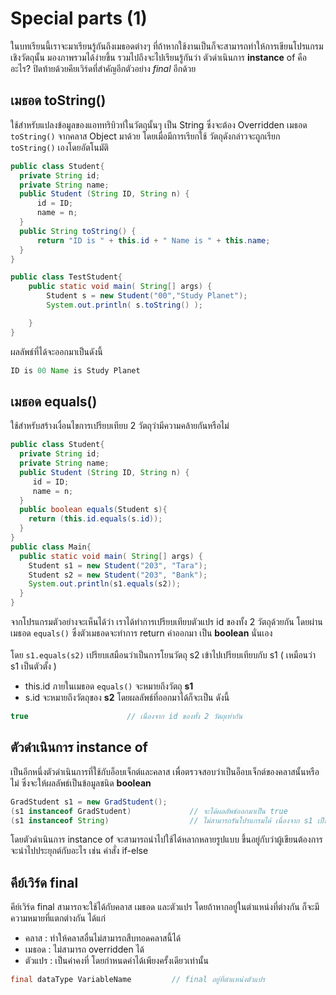 # Special parts (1) 
ในบทเรียนนี้เราจะมาเรียนรู้กันถึงเมธอดต่างๆ ที่ถ้าหากใช้งานเป็นก็จะสามารถทำให้การเขียนโปรแกรมเชิงวัตถุนั้น มองภาพรวมได้ง่ายขึ้น รวมไปถึงจะไปเรียนรู้กันว่า
ตัวดำเนินการ **instance** of คืออะไร? ปิดท้ายด้วยคียเวิร์ดที่สำคัญอีกตัวอย่าง *final* อีกด้วย

## เมธอด toString()
ใช้สำหรับแปลงข้อมูลของแอททริบิวท์ในวัตถุนั้นๆ เป็น String ซึ่งจะต้อง Overridden เมธอด `toString()` จากคลาส Object มาด้วย โดยเมื่อมีการเรียกใช้
วัตถุดังกล่าวจะถูกเรียก `toString()` เองโดยอัตโนมัติ
```java
public class Student{
  private String id;
  private String name;
  public Student (String ID, String n) {
      id = ID;
      name = n;
  } 
  public String toString() {
      return "ID is " + this.id + " Name is " + this.name;
  }
}

public class TestStudent{
    public static void main( String[] args) {
        Student s = new Student("00","Study Planet");
        System.out.println( s.toString() );

    }
}
```
ผลลัพธ์ที่ได้จะออกมาเป็นดังนี้
```java
ID is 00 Name is Study Planet
```
## เมธอด equals()
ใช้สำหรับสร้างเงื่อนไขการเปรียบเทียบ 2 วัตถุว่ามีความคล้ายกันหรือไม่
```java
public class Student{
  private String id;
  private String name;
  public Student (String ID, String n) {
     id = ID;
     name = n;
  } 
  public boolean equals(Student s){ 
    return (this.id.equals(s.id));
  }
}
public class Main{
  public static void main( String[] args) {
    Student s1 = new Student("203", "Tara");
    Student s2 = new Student("203", "Bank");
    System.out.println(s1.equals(s2));
  }
}
```
จากโปรแกรมตัวอย่างจะเห็นได้ว่า เราได้ทำการเปรียบเทียบตัวแปร id ของทั้ง 2 วัตถุด้วยกัน โดยผ่านเมธอด `equals()` ซึ่งตัวเมธอดจะทำการ return ค่าออกมา
เป็น **boolean** นั่นเอง
<br><br>
โดย `s1.equals(s2)` เปรียบเสมือนว่าเป็นการโยนวัตถุ s2 เข้าไปเปรียบเทียบกับ s1 ( เหมือนว่า s1 เป็นตัวตั้ง ) 
* this.id ภายในเมธอด `equals()` จะหมายถึงวัตถุ **s1** 
* s.id จะหมายถึงวัตถุของ **s2**
โดยผลลัพธ์ที่ออกมาได้ก็จะเป็น ดังนี้
```java
true                      // เนื่องจาก id ของทั้ง 2 วัตถุเท่ากัน
```

## ตัวดำเนินการ instance of
เป็นอีกหนึ่งตัวดำเนินการที่ใช้กับอ็อบเจ็กต์และคลาส เพื่อตรวจสอบว่าเป็นอ็อบเจ็กต์ของคลาสนั้นหรือไม่ ซึ่งจะให้ผลลัพธ์เป็นข้อมูลชนิด **boolean**
```java
GradStudent s1 = new GradStudent();
(s1 instanceof GradStudent)             // จะได้ผลลัพธ์ออกมาเป็น true
(s1 instanceof String)                  // ไม่สามารถรันโปรแกรมได้ เนื่องจาก s1 เป็นวัตถุไม่ใช่ตัวแปร String
```
โดยตัวดำเนินการ instance of จะสามารถนำไปใช้ได้หลากหลายรูปแบบ ขึ้นอยู่กับว่าผู้เขียนต้องการจะนำไปประยุกต์กับอะไร เช่น คำสั่ง if-else 
## คีย์เวิร์ด final
คีย์เวิร์ด final สามารถจะใช้ได้กับคลาส เมธอด และตัวแปร โดยถ้าหากอยู่ในตำแหน่งที่ต่างกัน ก็จะมีความหมายที่แตกต่างกัน ได้แก่
* คลาส : ทำให้คลาสอื่นไม่สามารถสืบทอดคลาสนี้ได้
* เมธอด : ไม่สามารถ overridden ได้
* ตัวแปร : เป็นค่าคงที่ โดยกำหนดค่าได้เพียงครั้งเดียวเท่านั้น
```java
final dataType VariableName         // final อยู่ที่ตำแหน่งตัวแปร
```
